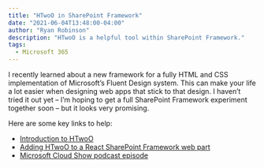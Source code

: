 ```yaml
---
title: "HTwoO in SharePoint Framework"
date: "2021-06-04T13:48:00-04:00"
author: "Ryan Robinson"
description: "HTwoO is a helpful tool within SharePoint Framework."
tags:
  - Microsoft 365
---
```


I recently learned about a new framework for a fully HTML and CSS implementation of Microsoft’s Fluent Design system. This can make your life a lot easier when designing web apps that stick to that design. I haven’t tried it out yet – I’m hoping to get a full SharePoint Framework experiment together soon – but it looks very promising.

Here are some key links to help:

- [Introduction to HTwoO](https://n8d.at/htwoo-ui-launched-fluent-design-in-html-and-css/)
- [Adding HTwoO to a React SharePoint Framework web part](https://n8d.at/how-to-use-htwoo-with-a-reactjs-web-part/?utm_source=collab365&utm_medium=collab365today&utm_campaign=daily_digest)
- [Microsoft Cloud Show podcast episode](https://www.microsoftcloudshow.com/podcast/Episodes/407-htwoo-a-pure-html-css-fluent-design-system-stefan-bauer/)
